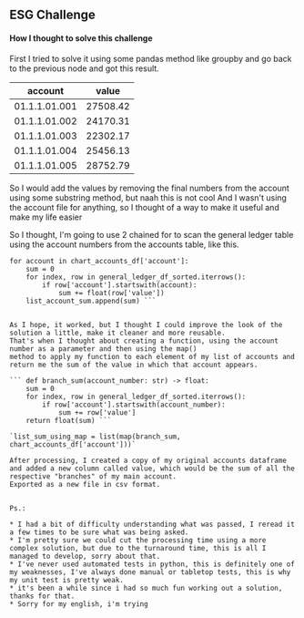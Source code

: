 ## ESG Challenge

#### How I thought to solve this challenge


First I tried to solve it using some pandas method like groupby 
and go back to the previous node and got this result.

account			|	value
----------------|------------
01.1.1.01.001	|	27508.42
01.1.1.01.002	|	24170.31
01.1.1.01.003	|	22302.17
01.1.1.01.004	|	25456.13
01.1.1.01.005	|	28752.79

So I would add the values by removing the final numbers from the account using some substring method, but naah this is not cool
And I wasn't using the account file for anything, so I thought of a way to make it useful and make my life easier

So I thought, I'm going to use 2 chained for to scan the general ledger table using the account numbers from the accounts table, like this.

``` list_account_sum = []
for account in chart_accounts_df['account']:
    sum = 0
    for index, row in general_ledger_df_sorted.iterrows():
        if row['account'].startswith(account):
            sum += float(row['value'])
    list_account_sum.append(sum) ```
	

As I hope, it worked, but I thought I could improve the look of the solution a little, make it cleaner and more reusable.
That's when I thought about creating a function, using the account number as a parameter and then using the map()
method to apply my function to each element of my list of accounts and return me the sum of the value in which that account appears.

``` def branch_sum(account_number: str) -> float:
    sum = 0
    for index, row in general_ledger_df_sorted.iterrows():
        if row['account'].startswith(account_number):
            sum += row['value']
    return float(sum) ```
	
`list_sum_using_map = list(map(branch_sum, chart_accounts_df['account']))`

After processing, I created a copy of my original accounts dataframe and added a new column called value, which would be the sum of all the respective "branches" of my main account.
Exported as a new file in csv format.


Ps.: 

* I had a bit of difficulty understanding what was passed, I reread it a few times to be sure what was being asked.
* I'm pretty sure we could cut the processing time using a more complex solution, but due to the turnaround time, this is all I managed to develop, sorry about that.
* I've never used automated tests in python, this is definitely one of my weaknesses, I've always done manual or tabletop tests, this is why my unit test is pretty weak.
* it's been a while since i had so much fun working out a solution, thanks for that.
* Sorry for my english, i'm trying